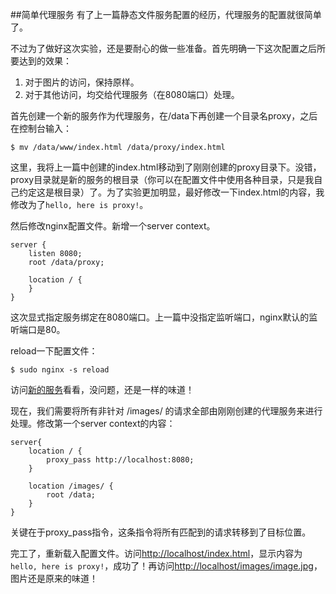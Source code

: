 ##简单代理服务
有了上一篇静态文件服务配置的经历，代理服务的配置就很简单了。

不过为了做好这次实验，还是要耐心的做一些准备。首先明确一下这次配置之后所要达到的效果：

1. 对于图片的访问，保持原样。
2. 对于其他访问，均交给代理服务（在8080端口）处理。

首先创建一个新的服务作为代理服务，在/data下再创建一个目录名proxy，之后在控制台输入：

	$ mv /data/www/index.html /data/proxy/index.html

这里，我将上一篇中创建的index.html移动到了刚刚创建的proxy目录下。没错，proxy目录就是新的服务的根目录（你可以在配置文件中使用各种目录，只是我自己约定这是根目录）了。为了实验更加明显，最好修改一下index.html的内容，我修改为了`hello, here is proxy!`。

然后修改nginx配置文件。新增一个server context。

	server {
		listen 8080;
		root /data/proxy;

		location / {
		}
	}

这次显式指定服务绑定在8080端口。上一篇中没指定监听端口，nginx默认的监听端口是80。

reload一下配置文件：

	$ sudo nginx -s reload

访问[新的服务](http://localhost:8080/index.html)看看，没问题，还是一样的味道！

现在，我们需要将所有非针对 /images/ 的请求全部由刚刚创建的代理服务来进行处理。修改第一个server context的内容：

	server{
		location / {
			proxy_pass http://localhost:8080;
		}
		
		location /images/ {
			root /data;
		}
	}

关键在于proxy_pass指令，这条指令将所有匹配到的请求转移到了目标位置。

完工了，重新载入配置文件。访问[http://localhost/index.html](http://localhost/index.html)，显示内容为`hello, here is proxy!`，成功了！再访问[http://localhost/images/image.jpg](http://localhost/images/image.jpg)，图片还是原来的味道！